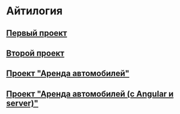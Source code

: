 # Айтилогия

## [Первый проект](https://evgeniyaanisko.github.io/aitilogia/first_project/)

## [Второй проект](https://evgeniyaanisko.github.io/aitilogia/second_project/)

## [Проект "Аренда автомобилей"](https://evgeniyaanisko.github.io/aitilogia/cars/)

## [Проект "Аренда автомобилей (c Angular и server)"](https://evgeniyaanisko.github.io/aitilogia/cars-app/)
